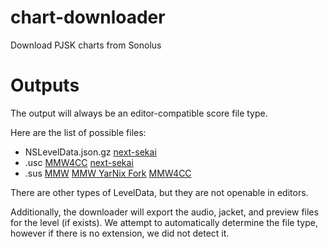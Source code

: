 # chart-downloader
Download PJSK charts from Sonolus

# Outputs
The output will always be an editor-compatible score file type.

Here are the list of possible files:
- NSLevelData.json.gz [next-sekai](https://next-sekai-editor.sonolus.com/)
- .usc [MMW4CC](https://github.com/sevenc-nanashi/MikuMikuWorld4CC) [next-sekai](https://next-sekai-editor.sonolus.com/)
- .sus [MMW](https://github.com/crash5band/MikuMikuWorld) [MMW YarNix Fork](https://github.com/YarNix/MikuMikuWorld) [MMW4CC](https://github.com/sevenc-nanashi/MikuMikuWorld4CC)

There are other types of LevelData, but they are not openable in editors.

Additionally, the downloader will export the audio, jacket, and preview files for the level (if exists). We attempt to automatically determine the file type, however if there is no extension, we did not detect it.